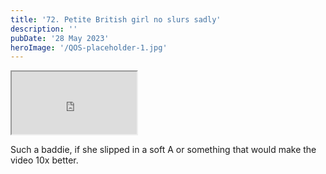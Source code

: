 ```yaml
---
title: '72. Petite British girl no slurs sadly'
description: ''
pubDate: '28 May 2023'
heroImage: '/QOS-placeholder-1.jpg'
---
```

<iframe src="https://drive.google.com/file/d/1yATWfQZC0Qlsvr28DJYPE_mK0stkD4Gr/preview" width="200" height="100" allow="autoplay" allowfullscreen="allowfullscreen"></iframe>

Such a baddie, if she slipped in a soft A or something that would make the video 10x better.